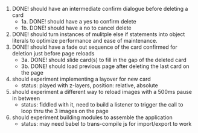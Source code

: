 1. DONE! should have an intermediate confirm dialogue before deleting a card
	* 1a. DONE! should have a yes to confirm delete
	* 1b. DONE! should have a no to cancel delete
2. DONE! should turn instances of mulitple else if statements into object literals to optimize performance and ease of maintenance.
3. DONE! should have a fade out sequence of the card confirmed for deletion just before page reloads
	* 3a. DONE! should slide card(s) to fill in the gap of the deleted card 
	* 3b. DONE! should load previous page after deleting the last card on the page 
4. should experiment implementing a layover for new card
	* status: played with z-layers, position: relative, absolute
5. should experiment a different way to reload images with a 500ms pause in between
	* status: fiddled with it, need to build a listener to trigger the call to loop thru the 3 images on the page
6. should experiment building modules to assemble the application
	* status: may need babel to trans-compile js for import/export to work
